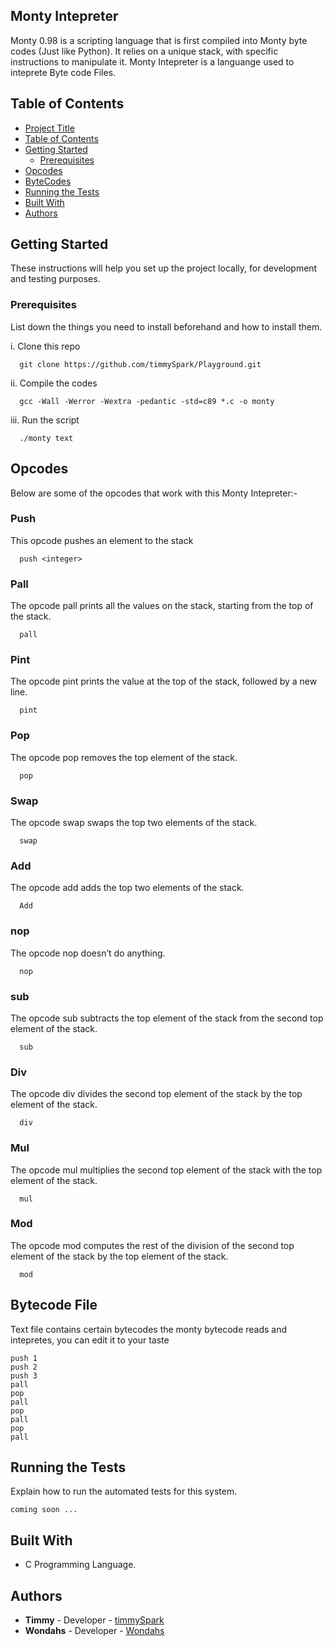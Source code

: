 ## Monty Intepreter

Monty 0.98 is a scripting language that is first compiled into Monty byte codes (Just like Python). It relies on a unique stack, with specific instructions to manipulate it. Monty Intepreter is a languange used to inteprete Byte code Files.


## Table of Contents

- [Project Title](#Monty-Intepreter)
- [Table of Contents](#table-of-contents)
- [Getting Started](#getting-started)
  - [Prerequisites](#prerequisites)
- [Opcodes](#opcodes)
- [ByteCodes](#Bytecode-File)
- [Running the Tests](#running-the-tests)
- [Built With](#built-with)
- [Authors](#authors)

## Getting Started

These instructions will help you set up the project locally, for development and testing purposes.

### Prerequisites

List down the things you need to install beforehand and how to install them.

i. Clone this repo

```
  git clone https://github.com/timmySpark/Playground.git
```

ii. Compile the codes 

```
  gcc -Wall -Werror -Wextra -pedantic -std=c89 *.c -o monty
```

iii. Run the script

```
  ./monty text
```

## Opcodes

Below are some of the opcodes that work with this Monty Intepreter:-

### Push 
This opcode pushes an element to the stack

```
  push <integer>
```
### Pall 
The opcode pall prints all the values on the stack, starting from the top of the stack.
```
  pall
```

### Pint 
The opcode pint prints the value at the top of the stack, followed by a new line.
```
  pint
```

### Pop
The opcode pop removes the top element of the stack.
```
  pop
```

### Swap 
The opcode swap swaps the top two elements of the stack.
```
  swap
```

### Add 
The opcode add adds the top two elements of the stack.
```
  Add
```


### nop 
The opcode nop doesn’t do anything.
```
  nop
```


### sub 
The opcode sub subtracts the top element of the stack from the second top element of the stack.
```
  sub
```

### Div 
The opcode div divides the second top element of the stack by the top element of the stack.
```
  div
```

### Mul 
The opcode mul multiplies the second top element of the stack with the top element of the stack.
```
  mul
```

### Mod 
The opcode mod computes the rest of the division of the second top element of the stack by the top element of the stack.
```
  mod
```

## Bytecode File

Text file contains certain bytecodes the monty bytecode reads and intepretes, you can edit it to your taste

```
push 1
push 2
push 3
pall
pop
pall
pop
pall
pop
pall
```

## Running the Tests

Explain how to run the automated tests for this system.

```
coming soon ...
```
 

## Built With

- C Programming Language.

## Authors

- **Timmy** - Developer - [timmySpark](https://github.com/timmySpark)
- **Wondahs** - Developer - [Wondahs](https://github.com/Wondahs)

